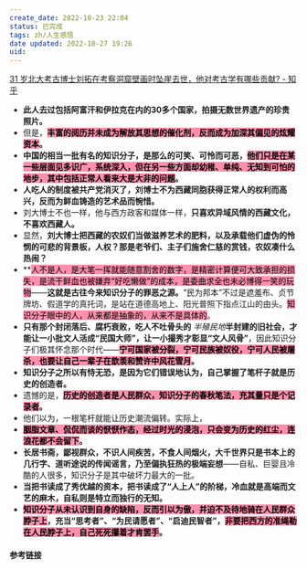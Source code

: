 ```yaml
---
create_date: 2022-10-23 22:04
status: 已完成
tags: zh/人生感悟
date updated: 2022-10-27 19:26
uid: 
---
```


[31 岁北大考古博士刘拓在考察洞窟壁画时坠崖去世，他对考古学有哪些贡献? - 知乎](https://www.zhihu.com/question/494817521/answer/2434468126)

- **此人去过包括阿富汗和伊拉克在内的30多个国家，拍摄无数世界遗产的珍贵照片。**
- 但是，**<mark style="background: #FF5582A6;">丰富的阅历并未成为解放其思想的催化剂，反而成为加深其偏见的炫耀资本</mark>。**
- **中国的相当一批有名的知识分子，是那么的可笑、可怜而可恶，<mark style="background: #FF5582A6;">他们只是在某一些层面见多识广，系统深入，但在另一些方面却幼稚、单纯、无知到可怕的地步，其中包括正常人看来大是大非的问题</mark>。**
- **人吃人的制度被共产党消灭了，刘博士不为西藏同胞获得正常人的权利而高兴，反而为鲜血铸造的艺术品而惋惜。**
- 刘大博士不也一样，他与西方政客和媒体一样，**只喜欢异域风情的西藏文化，不喜欢西藏人。**
- 显然，**刘大博士把西藏的农奴们当做滋养艺术的肥料，以及承载他们虚伪的怜悯的可悲的背景板，人权？那是老爷们、主子们施舍仁慈的赏钱，农奴凑什么热闹？**
- **<mark style="background: #FF5582A6;">人不是人，是大笔一挥就能随意割舍的数字，是精密计算便可大致承担的损失，是流干鲜血也被嫌弃“好吃懒做”的成本，是委曲求全也未必博得一笑的玩物</mark>——**这就是古往今来知识分子的罪恶之源。**“民为邦本”不过是遮羞布、贞节牌坊、假道学的真托词，是站在道德高地上、阳光普照下指点江山的由头。<mark style="background: #FF5582A6;">知识分子眼中的人，从来都是抽象的，从来不是具体的</mark>。
- **只有那个封闭落后、腐朽衰败，吃人不吐骨头的** _半殖民地_**半封建的旧社会，才能让一小批文人活成“民国大师”，让一小撮秀才彰显“文人风骨”**，因此知识分子们极其怀念那个时代——**<mark style="background: #FF5582A6;">宁可国家被分裂，宁可民族被奴役，宁可人民被屠杀，也要让自己一辈子在歆羡和赞许中风花雪月</mark>。**
- **知识分子之所以有恃无恐，是因为它们错误地认为，自己掌握了笔杆子就是历史的创造者。**
- 遗憾的是，**<mark style="background: #FF5582A6;">历史的创造者是人民群众，知识分子的春秋笔法，充其量只是个记录者</mark>。**
- 他们以为，一根笔杆就能让历史潮流偏转。实际上，
- **<mark style="background: #FF5582A6;">胭脂文章、侃侃而谈的恹恹作态，经过时光的浸泡，只会变为历史的红尘，连浪花都不会留下</mark>。**
- **长居书斋，鄙视群众，不识人间疾苦，不食人间烟火，大千世界只是书本上的几行字、道听途说的传闻谣言，乃至偏执狂热的极端妄想**——自私、巨婴且冷酷的人很多，知识分子是其中破坏力最大的一批。
- **当把书读成了秀优越的资本，把书读成了“人上人”的阶梯，冷血就是高端而文艺的麻木，自私则是特立而独行的无知。**
- **<mark style="background: #FF5582A6;">知识分子从未认识到自身的缺陷，反而引以为傲，并迫不及待地骑在人民群众脖子上</mark>，充当“思考者”、“为民请愿者”、“启迪民智者”，<mark style="background: #FF5582A6;">非要把西方的准绳勒在人民脖子上，自己死死攥着才肯罢手</mark>。**

#### 参考链接
